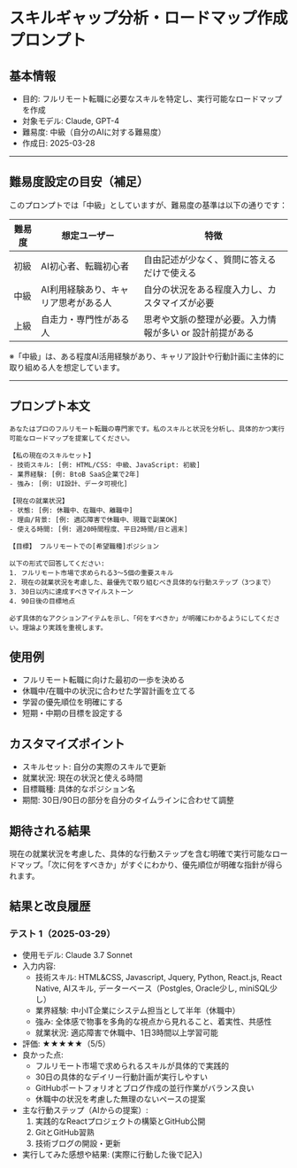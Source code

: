 # スキルギャップ分析・ロードマップ作成プロンプト

## 基本情報
- 目的: フルリモート転職に必要なスキルを特定し、実行可能なロードマップを作成
- 対象モデル: Claude, GPT-4
- 難易度: 中級（自分のAIに対する難易度）
- 作成日: 2025-03-28

---

## 難易度設定の目安（補足）
このプロンプトでは「中級」としていますが、難易度の基準は以下の通りです：

| 難易度 | 想定ユーザー | 特徴 |
|--------|---------------|------|
| 初級 | AI初心者、転職初心者 | 自由記述が少なく、質問に答えるだけで使える |
| 中級 | AI利用経験あり、キャリア思考がある人 | 自分の状況をある程度入力し、カスタマイズが必要 |
| 上級 | 自走力・専門性がある人 | 思考や文脈の整理が必要。入力情報が多い or 設計前提がある |

※「中級」は、ある程度AI活用経験があり、キャリア設計や行動計画に主体的に取り組める人を想定しています。

---

## プロンプト本文
```
あなたはプロのフルリモート転職の専門家です。私のスキルと状況を分析し、具体的かつ実行可能なロードマップを提案してください。

【私の現在のスキルセット】
- 技術スキル: [例: HTML/CSS: 中級、JavaScript: 初級]
- 業界経験: [例: BtoB SaaS企業で2年]
- 強み: [例: UI設計、データ可視化]

【現在の就業状況】
- 状態: [例: 休職中、在職中、離職中]
- 理由/背景: [例: 適応障害で休職中、現職で副業OK]
- 使える時間: [例: 週20時間程度、平日2時間/日と週末]

【目標】 フルリモートでの[希望職種]ポジション

以下の形式で回答してください:
1. フルリモート市場で求められる3〜5個の重要スキル
2. 現在の就業状況を考慮した、最優先で取り組むべき具体的な行動ステップ（3つまで）
3. 30日以内に達成すべきマイルストーン
4. 90日後の目標地点

必ず具体的なアクションアイテムを示し、「何をすべきか」が明確にわかるようにしてください。理論より実践を重視します。
```

## 使用例
- フルリモート転職に向けた最初の一歩を決める
- 休職中/在職中の状況に合わせた学習計画を立てる
- 学習の優先順位を明確にする
- 短期・中期の目標を設定する

## カスタマイズポイント
- スキルセット: 自分の実際のスキルで更新
- 就業状況: 現在の状況と使える時間
- 目標職種: 具体的なポジション名
- 期間: 30日/90日の部分を自分のタイムラインに合わせて調整

## 期待される結果
現在の就業状況を考慮した、具体的な行動ステップを含む明確で実行可能なロードマップ。「次に何をすべきか」がすぐにわかり、優先順位が明確な指針が得られます。

## 結果と改良履歴
### テスト 1（2025-03-29）
- 使用モデル: Claude 3.7 Sonnet
- 入力内容:
  - 技術スキル: HTML&CSS, Javascript, Jquery, Python, React.js, React Native, AIスキル, データーベース（Postgles, Oracle少し, miniSQL少し）
  - 業界経験: 中小IT企業にシステム担当として半年（休職中）
  - 強み: 全体感で物事を多角的な視点から見れること、着実性、共感性
  - 就業状況: 適応障害で休職中、1日3時間以上学習可能
- 評価: ★★★★★（5/5）
- 良かった点:
  - フルリモート市場で求められるスキルが具体的で実践的
  - 30日の具体的なデイリー行動計画が実行しやすい
  - GitHubポートフォリオとブログ作成の並行作業がバランス良い
  - 休職中の状況を考慮した無理のないペースの提案
- 主な行動ステップ（AIからの提案）:
  1. 実践的なReactプロジェクトの構築とGitHub公開
  2. GitとGitHub習熟
  3. 技術ブログの開設・更新
- 実行してみた感想や結果: (実際に行動した後で記入)
